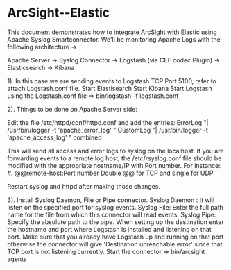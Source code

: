 # ArcSight--Elastic

This document demonstrates how to integrate ArcSight with Elastic using Apache Syslog Smartconnector. 
We'll be monitoring Apache Logs with the following architecture  -> 

Apache Server -> Syslog Connector -> Logstash (via CEF codec Plugin) -> Elasticsearch -> Kibana

1). In this case we are sending events to Logstash TCP Port 5100, refer to attach Logstash.conf file. 
Start Elastisearch
Start Kibana
Start Logstash using the Logstash.conf file => bin/logstash -f logstash.conf

2). Things to be done on Apache Server side:

Edit the file /etc/httpd/conf/httpd.conf and add the entries:
  ErrorLog "| /usr/bin/logger -t 'apache_error_log' " 
  CustomLog "| /usr/bin/logger -t 'apache_access_log' " combined
  
This will send all access and error logs to syslog on the localhost. If you are forwarding events to a remote log host, the /etc/rsyslog.conf file should be modified with the appropriate hostname/IP with Port number. 
For instance: #*.* @@remote-host:Port number
Double @@ for TCP and single for UDP

Restart syslog and httpd after making those changes. 

3). Install Syslog Daemon, File or Pipe connector.
    Syslog Daemon : It will listen on the specified port for syslog events. 
    Syslog File: Enter the full path name for the file from which this connector will read events.
    Syslog Pipe: Specify the absolute path to the pipe. 
When setting up the destination enter the hostname and port where Logstash is installed and listening on that port. Make sure that you already have Logstash up and running on that port otherwise the connector will give 'Destination unreachable error' since that TCP port is not listening currently. 
Start the connector => bin/arcsight agents
